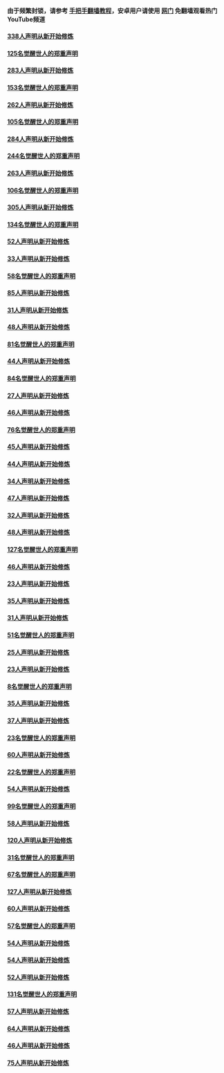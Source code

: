 #### 由于频繁封锁，请参考 [手把手翻墙教程](https://github.com/gfw-breaker/guides/wiki/)，安卓用户请使用 [网门](https://github.com/gfw-breaker/nogfw/blob/master/dl.md?t=04260701) 免翻墙观看热门YouTube频道 

#### [338人声明从新开始修炼](../pages/91/423540.md?t=04260701) 

#### [125名觉醒世人的郑重声明](../pages/91/423539.md?t=04260701) 

#### [283人声明从新开始修炼](../pages/91/423296.md?t=04260701) 

#### [153名觉醒世人的郑重声明](../pages/91/423295.md?t=04260701) 

#### [262人声明从新开始修炼](../pages/91/423004.md?t=04260701) 

#### [105名觉醒世人的郑重声明](../pages/91/423003.md?t=04260701) 

#### [284人声明从新开始修炼](../pages/91/422707.md?t=04260701) 

#### [244名觉醒世人的郑重声明](../pages/91/422706.md?t=04260701) 

#### [263人声明从新开始修炼](../pages/91/422553.md?t=04260701) 

#### [106名觉醒世人的郑重声明](../pages/91/422552.md?t=04260701) 

#### [305人声明从新开始修炼](../pages/91/422153.md?t=04260701) 

#### [134名觉醒世人的郑重声明](../pages/91/422152.md?t=04260701) 

#### [52人声明从新开始修炼](../pages/91/421846.md?t=04260701) 

#### [33人声明从新开始修炼](../pages/91/421804.md?t=04260701) 

#### [58名觉醒世人的郑重声明](../pages/91/421845.md?t=04260701) 

#### [85人声明从新开始修炼](../pages/91/421769.md?t=04260701) 

#### [31人声明从新开始修炼](../pages/91/421763.md?t=04260701) 

#### [48人声明从新开始修炼](../pages/91/421605.md?t=04260701) 

#### [81名觉醒世人的郑重声明](../pages/91/421656.md?t=04260701) 

#### [44人声明从新开始修炼](../pages/91/421544.md?t=04260701) 

#### [84名觉醒世人的郑重声明](../pages/91/421543.md?t=04260701) 

#### [27人声明从新开始修炼](../pages/91/421465.md?t=04260701) 

#### [46人声明从新开始修炼](../pages/91/421454.md?t=04260701) 

#### [76名觉醒世人的郑重声明](../pages/91/421453.md?t=04260701) 

#### [45人声明从新开始修炼](../pages/91/421452.md?t=04260701) 

#### [44人声明从新开始修炼](../pages/91/421422.md?t=04260701) 

#### [34人声明从新开始修炼](../pages/91/421322.md?t=04260701) 

#### [47人声明从新开始修炼](../pages/91/421264.md?t=04260701) 

#### [32人声明从新开始修炼](../pages/91/421225.md?t=04260701) 

#### [48人声明从新开始修炼](../pages/91/421202.md?t=04260701) 

#### [127名觉醒世人的郑重声明](../pages/91/421224.md?t=04260701) 

#### [46人声明从新开始修炼](../pages/91/421203.md?t=04260701) 

#### [23人声明从新开始修炼](../pages/91/421138.md?t=04260701) 

#### [35人声明从新开始修炼](../pages/91/421122.md?t=04260701) 

#### [31人声明从新开始修炼](../pages/91/421081.md?t=04260701) 

#### [51名觉醒世人的郑重声明](../pages/91/421080.md?t=04260701) 

#### [25人声明从新开始修炼](../pages/91/421020.md?t=04260701) 

#### [23人声明从新开始修炼](../pages/91/420884.md?t=04260701) 

#### [8名觉醒世人的郑重声明](../pages/91/420883.md?t=04260701) 

#### [35人声明从新开始修炼](../pages/91/420809.md?t=04260701) 

#### [37人声明从新开始修炼](../pages/91/420766.md?t=04260701) 

#### [23名觉醒世人的郑重声明](../pages/91/420765.md?t=04260701) 

#### [60人声明从新开始修炼](../pages/91/420727.md?t=04260701) 

#### [22名觉醒世人的郑重声明](../pages/91/420726.md?t=04260701) 

#### [54人声明从新开始修炼](../pages/91/420529.md?t=04260701) 

#### [99名觉醒世人的郑重声明](../pages/91/420528.md?t=04260701) 

#### [58人声明从新开始修炼](../pages/91/420198.md?t=04260701) 

#### [120人声明从新开始修炼](../pages/91/420141.md?t=04260701) 

#### [31名觉醒世人的郑重声明](../pages/91/420197.md?t=04260701) 

#### [67名觉醒世人的郑重声明](../pages/91/420140.md?t=04260701) 

#### [127人声明从新开始修炼](../pages/91/420082.md?t=04260701) 

#### [60人声明从新开始修炼](../pages/91/420081.md?t=04260701) 

#### [57名觉醒世人的郑重声明](../pages/91/420080.md?t=04260701) 

#### [54人声明从新开始修炼](../pages/91/419533.md?t=04260701) 

#### [54人声明从新开始修炼](../pages/91/419532.md?t=04260701) 

#### [52人声明从新开始修炼](../pages/91/419531.md?t=04260701) 

#### [131名觉醒世人的郑重声明](../pages/91/419530.md?t=04260701) 

#### [57人声明从新开始修炼](../pages/91/419430.md?t=04260701) 

#### [64人声明从新开始修炼](../pages/91/419429.md?t=04260701) 

#### [46人声明从新开始修炼](../pages/91/419428.md?t=04260701) 

#### [75人声明从新开始修炼](../pages/91/419427.md?t=04260701) 

